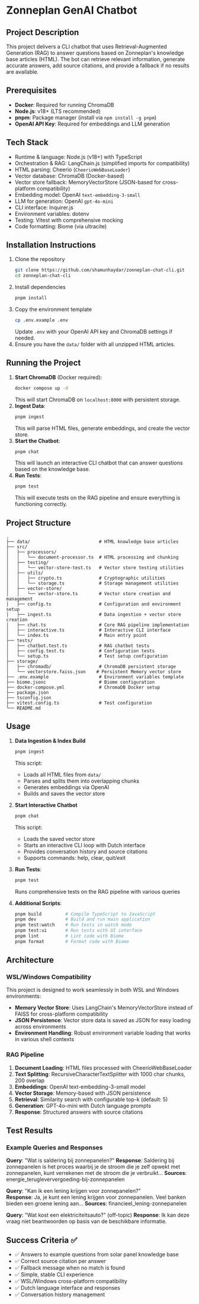 # Zonneplan GenAI Chatbot

## Project Description
This project delivers a CLI chatbot that uses Retrieval-Augmented Generation (RAG) to answer questions based on Zonneplan's knowledge base articles (HTML). The bot can retrieve relevant information, generate accurate answers, add source citations, and provide a fallback if no results are available.

## Prerequisites
- **Docker**: Required for running ChromaDB
- **Node.js**: v18+ (LTS recommended)
- **pnpm**: Package manager (install via `npm install -g pnpm`)
- **OpenAI API Key**: Required for embeddings and LLM generation

## Tech Stack
- Runtime & language: Node.js (v18+) with TypeScript
- Orchestration & RAG: LangChain.js (simplified imports for compatibility)
- HTML parsing: Cheerio (`CheerioWebBaseLoader`)
- Vector database: ChromaDB (Docker-based)
- Vector store fallback: MemoryVectorStore (JSON-based for cross-platform compatibility)
- Embedding model: OpenAI `text-embedding-3-small`
- LLM for generation: OpenAI `gpt-4o-mini`
- CLI interface: Inquirer.js
- Environment variables: dotenv
- Testing: Vitest with comprehensive mocking
- Code formatting: Biome (via ultracite)


## Installation Instructions
1. Clone the repository
   ```bash
   git clone https://github.com/shamunhaydar/zonneplan-chat-cli.git
   cd zonneplan-chat-cli
   ```
2. Install dependencies
   ```bash
   pnpm install
   ```
3. Copy the environment template
   ```bash
   cp .env.example .env
   ```
   Update `.env` with your OpenAI API key and ChromaDB settings if needed.
4. Ensure you have the `data/` folder with all unzipped HTML articles.

## Running the Project
1. **Start ChromaDB** (Docker required):
   ```bash
   docker compose up -d
   ```
   This will start ChromaDB on `localhost:8000` with persistent storage.
2. **Ingest Data**:
   ```bash
   pnpm ingest
   ```
   This will parse HTML files, generate embeddings, and create the vector store.
3. **Start the Chatbot**:
   ```bash
   pnpm chat
   ```
   This will launch an interactive CLI chatbot that can answer questions based on the knowledge base.
4. **Run Tests**:
   ```bash
   pnpm test
   ```
   This will execute tests on the RAG pipeline and ensure everything is functioning correctly.

## Project Structure
```
.
├── data/                          # HTML knowledge base articles
├── src/
│   ├── processors/
│   │   └── document-processor.ts  # HTML processing and chunking
│   ├── testing/
│   │   └── vector-store-test.ts   # Vector store testing utilities
│   ├── utils/
│   │   ├── crypto.ts              # Cryptographic utilities
│   │   └── storage.ts             # Storage management utilities
│   ├── vector-store/
│   │   └── vector-store.ts        # Vector store creation and management
│   ├── config.ts                  # Configuration and environment setup
│   ├── ingest.ts                  # Data ingestion + vector store creation
│   ├── chat.ts                    # Core RAG pipeline implementation
│   ├── interactive.ts             # Interactive CLI interface
│   └── index.ts                   # Main entry point
├── tests/
│   ├── chatbot.test.ts            # RAG chatbot tests
│   ├── config.test.ts             # Configuration tests
│   └── setup.ts                   # Test setup configuration
├── storage/
│   ├── chromadb/                  # ChromaDB persistent storage
│   └── vectorstore.faiss.json    # Persistent Memory vector store
├── .env.example                   # Environment variables template
├── biome.jsonc                    # Biome configuration
├── docker-compose.yml             # ChromaDB Docker setup
├── package.json
├── tsconfig.json
├── vitest.config.ts               # Test configuration
└── README.md
```

## Usage
1. **Data Ingestion & Index Build**
   ```bash
   pnpm ingest
   ```
   This script:
   - Loads all HTML files from `data/`
   - Parses and splits them into overlapping chunks
   - Generates embeddings via OpenAI
   - Builds and saves the vector store

2. **Start Interactive Chatbot**
   ```bash
   pnpm chat
   ```
   This script:
   - Loads the saved vector store
   - Starts an interactive CLI loop with Dutch interface
   - Provides conversation history and source citations
   - Supports commands: help, clear, quit/exit

3. **Run Tests**:
    ```bash
    pnpm test
    ```
    Runs comprehensive tests on the RAG pipeline with various queries

4. **Additional Scripts**:
    ```bash
    pnpm build         # Compile TypeScript to JavaScript
    pnpm dev           # Build and run main application
    pnpm test:watch    # Run tests in watch mode
    pnpm test:ui       # Run tests with UI interface
    pnpm lint          # Lint code with Biome
    pnpm format        # Format code with Biome
    ```
## Architecture

### WSL/Windows Compatibility
This project is designed to work seamlessly in both WSL and Windows environments:
- **Memory Vector Store**: Uses LangChain's MemoryVectorStore instead of FAISS for cross-platform compatibility
- **JSON Persistence**: Vector store data is saved as JSON for easy loading across environments
- **Environment Handling**: Robust environment variable loading that works in various shell contexts

### RAG Pipeline
1. **Document Loading**: HTML files processed with CheerioWebBaseLoader
2. **Text Splitting**: RecursiveCharacterTextSplitter with 1000 char chunks, 200 overlap
3. **Embeddings**: OpenAI text-embedding-3-small model
4. **Vector Storage**: Memory-based with JSON persistence
5. **Retrieval**: Similarity search with configurable top-k (default: 5)
6. **Generation**: GPT-4o-mini with Dutch language prompts
7. **Response**: Structured answers with source citations

## Test Results

### Example Queries and Responses

**Query**: "Wat is saldering bij zonnepanelen?"
**Response**: Saldering bij zonnepanelen is het proces waarbij je de stroom die je zelf opwekt met zonnepanelen, kunt verrekenen met de stroom die je verbruikt...
**Sources**: energie_terugleververgoeding-bij-zonnepanelen

**Query**: "Kan ik een lening krijgen voor zonnepanelen?"  
**Response**: Ja, je kunt een lening krijgen voor zonnepanelen. Veel banken bieden een groene lening aan...
**Sources**: financieel_lening-zonnepanelen

**Query**: "Wat kost een elektriciteitsauto?" (off-topic)
**Response**: Ik kan deze vraag niet beantwoorden op basis van de beschikbare informatie.

## Success Criteria ✅
- ✅ Answers to example questions from solar panel knowledge base
- ✅ Correct source citation per answer  
- ✅ Fallback message when no match is found
- ✅ Simple, stable CLI experience
- ✅ WSL/Windows cross-platform compatibility
- ✅ Dutch language interface and responses
- ✅ Conversation history management